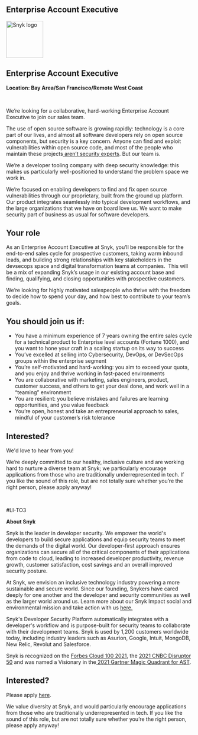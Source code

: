 Enterprise Account Executive
---

<img src="https://res.cloudinary.com/snyk/image/upload/v1537345894/press-kit/brand/logo-black.png" width="100" alt="Snyk logo" />

<h2><strong>Enterprise Account Executive</strong></h2>
<p><strong>Location: Bay Area/San Francisco/Remote West Coast</strong></p>
<p>&nbsp;</p>
<p><span style="font-weight: 400;">We’re looking for a collaborative, hard-working Enterprise Account Executive to join our sales team.</span></p>
<p><span style="font-weight: 400;">The use of open source software is growing rapidly: technology is a core part of our lives, and almost all software developers rely on open source components, but security is a key concern. Anyone can find and exploit vulnerabilities within open source code, and most of the people who maintain these projects</span><a href="https://snyk.io/stateofossecurity/#risk-and-impact"><span style="font-weight: 400;"> </span><span style="font-weight: 400;">aren’t security experts</span></a><span style="font-weight: 400;">. But our team is.</span></p>
<p><span style="font-weight: 400;">We’re a developer tooling company with deep security knowledge: this makes us particularly well-positioned to understand the problem space we work in.</span></p>
<p><span style="font-weight: 400;">We’re focused on enabling developers to find and fix open source vulnerabilities through our proprietary, built from the ground up platform. Our product integrates seamlessly into typical development workflows, and the large organizations that we have on board love us. We want to make security part of business as usual for software developers.</span></p>
<h2><strong>Your role</strong></h2>
<p><span style="font-weight: 400;">As an Enterprise Account Executive at Snyk, you’ll be responsible for the end-to-end sales cycle for prospective customers, taking warm inbound leads, and building strong relationships with key stakeholders in the devsecops space and digital transformation teams at companies.&nbsp; This will be a mix of expanding Snyk’s usage in our existing account base and finding, qualifying, and closing opportunities with prospective customers.</span></p>
<p><span style="font-weight: 400;">We’re looking for highly motivated salespeople who thrive with the freedom to decide how to spend your day, and how best to contribute to your team’s goals.</span></p>
<h2><strong>You should join us if:</strong></h2>
<ul>
<li style="font-weight: 400;"><span style="font-weight: 400;">You have a minimum experience of 7 years owning the entire sales cycle for a technical product to Enterprise level accounts (Fortune 1000), and you want to hone your craft in a scaling startup on its way to success</span></li>
<li style="font-weight: 400;"><span style="font-weight: 400;">You’ve excelled at selling into Cybersecurity, DevOps, or DevSecOps groups within the enterprise segment</span></li>
<li style="font-weight: 400;"><span style="font-weight: 400;">You’re self-motivated and hard-working: you aim to exceed your quota, and you enjoy and thrive working in fast-paced environments</span></li>
<li style="font-weight: 400;"><span style="font-weight: 400;">You are collaborative with marketing, sales engineers, product, customer success, and others to get your deal done, and work well in a “teaming” environment</span></li>
<li style="font-weight: 400;"><span style="font-weight: 400;">You are resilient: you believe mistakes and failures are learning opportunities, and you value feedback</span></li>
<li style="font-weight: 400;"><span style="font-weight: 400;">You’re open, honest and take an entrepreneurial approach to sales, mindful of your customer’s risk tolerance</span></li>
</ul>
<h2><strong>Interested?</strong></h2>
<p><span style="font-weight: 400;">We'd love to hear from you!</span></p>
<p><span style="font-weight: 400;">We’re deeply committed to our healthy, inclusive culture and are working hard to nurture a diverse team at Snyk; we particularly encourage applications from those who are traditionally underrepresented in tech. If you like the sound of this role, but are not totally sure whether you’re the right person, please apply anyway!</span></p>
<p>&nbsp;</p>
<p><span style="font-weight: 400;">#LI-TO3</span></p><div class="content-conclusion"><p><strong>About Snyk</strong></p>
<p><span style="font-weight: 400;">Snyk is the leader in developer security. We empower the world's developers to build secure applications and equip security teams to meet the demands of the digital world. Our developer-first approach ensures organizations can secure all of the critical components of their applications from code to cloud, leading to increased developer productivity, revenue growth, customer satisfaction, cost savings and an overall improved security posture.&nbsp;</span></p>
<p><span style="font-weight: 400;">At Snyk, we envision an inclusive technology industry powering a more sustainable and secure world.</span> <span style="font-weight: 400;">Since our founding, Snykers have cared deeply for one another and the developer and security communities as well as the larger world around us. Learn more about our Snyk Impact social and environmental mission and take action with us </span><a href="https://snyk.io/about/snyk-impact/"><span style="font-weight: 400;">here.</span></a></p>
<p><span style="font-weight: 400;">Snyk's Developer Security Platform automatically integrates with a developer's workflow and is purpose-built for security teams to collaborate with their development teams. Snyk is used by 1,200 customers worldwide today, including industry leaders such as Asurion, Google, Intuit, MongoDB, New Relic, Revolut and Salesforce.</span></p>
<p><span style="font-weight: 400;">Snyk is recognized on the </span><a href="https://www.forbes.com/cloud100/#6f24b5ba5f94"><span style="font-weight: 400;">Forbes Cloud 100 2021</span></a><span style="font-weight: 400;">, the </span><a href="https://www.cnbc.com/2021/05/25/these-are-the-2021-cnbc-disruptor-50-companies.html"><span style="font-weight: 400;">2021 CNBC Disruptor 50</span></a><span style="font-weight: 400;"> and was named a Visionary in the</span><a href="https://snyk.io/blog/snyk-visionary-2021-gartner-magic-quadrant-for-ast/"><span style="font-weight: 400;"> 2021 Gartner Magic Quadrant for AST</span></a><span style="font-weight: 400;">.</span></p></div>

Interested?
---

Please apply [here](https://boards.greenhouse.io/snyk/jobs/6331442002#app).

We value diversity at Snyk, and would particularly encourage applications from those who are traditionally underrepresented in tech.
If you like the sound of this role, but are not totally sure whether you’re the right person, please apply anyway!

